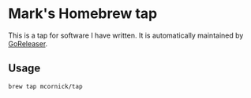# Mark's Homebrew tap

This is a tap for software I have written. It is automatically
maintained by [GoReleaser](https://goreleaser.com/).

## Usage

```
brew tap mcornick/tap
```


